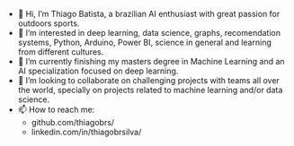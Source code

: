 - 👋 Hi, I’m Thiago Batista, a brazilian AI enthusiast with great passion for outdoors sports.
- 👀 I’m interested in deep learning, data science, graphs, recomendation systems, Python, Arduino, Power BI, science in general and learning from different cultures.
- 🌱 I’m currently finishing my masters degree in Machine Learning and an AI specialization focused on deep learning.
- 💞️ I’m looking to collaborate on challenging projects with teams all over the world, specially on projects related to machine learning and/or data science.
- 📫 How to reach me:
  - github.com/thiagobrs/
  - linkedin.com/in/thiagobrsilva/

<!---
thiagobrs/thiagobrs is a ✨ special ✨ repository because its `README.md` (this file) appears on your GitHub profile.
You can click the Preview link to take a look at your changes.
--->
